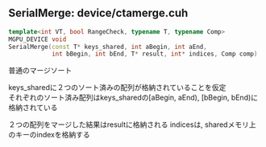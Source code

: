 ## SerialMerge: device/ctamerge.cuh  

```C++
template<int VT, bool RangeCheck, typename T, typename Comp>
MGPU_DEVICE void
SerialMerge(const T* keys_shared, int aBegin, int aEnd,
            int bBegin, int bEnd, T* result, int* indices, Comp comp)
```

普通のマージソート  

keys_sharedに２つのソート済みの配列が格納されていることを仮定  
それぞれのソート済み配列はkeys_sharedの[aBegin, aEnd), [bBegin, bEnd)に  
格納されている  

２つの配列をマージした結果はresultに格納される 
indicesは, sharedメモリ上のキーのindexを格納する  
